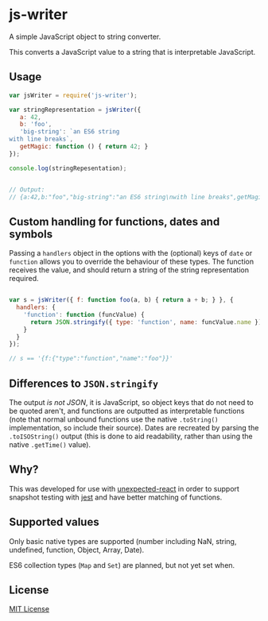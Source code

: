 # js-writer

A simple JavaScript object to string converter.

This converts a JavaScript value to a string that is interpretable JavaScript.

## Usage
```js
var jsWriter = require('js-writer');

var stringRepresentation = jsWriter({
   a: 42,
   b: 'foo',
   'big-string': `an ES6 string
with line breaks`,
   getMagic: function () { return 42; }
});

console.log(stringRepesentation);


// Output:
// {a:42,b:"foo","big-string":"an ES6 string\nwith line breaks",getMagic:function () { return 42; }}

```

## Custom handling for functions, dates and symbols

Passing a `handlers` object in the options with the (optional) keys of `date` or `function` allows
you to override the behaviour of these types. The function receives the value, and should return a 
string of the string representation required.

```js

var s = jsWriter({ f: function foo(a, b) { return a + b; } }, {
  handlers: {
    'function': function (funcValue) {
      return JSON.stringify({ type: 'function', name: funcValue.name });
    }
  }
});

// s == '{f:{"type":"function","name":"foo"}}'
```

## Differences to `JSON.stringify`

The output _is not JSON_, it is JavaScript, so object keys that do not need to be quoted aren't, and functions are outputted as interpretable functions (note that normal unbound functions use the native `.toString()` implementation, so include their source). Dates are recreated by parsing the `.toISOString()` output (this is done to aid readability, rather than using the native `.getTime()` value).

## Why?

This was developed for use with [unexpected-react](https://github.com/bruderstein/unexpected-react) in order to support snapshot testing with [jest](https://facebook.github.io/jest/) and have better matching of functions.

## Supported values

Only basic native types are supported (number including NaN, string, undefined, function, Object, Array, Date).

ES6 collection types (`Map` and `Set`) are planned, but not yet set when.

## License

[MIT License](./LICENSE)
